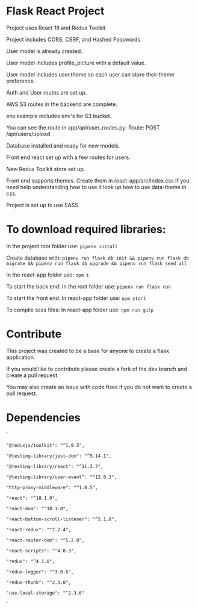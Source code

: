 # Flask React Project
Project uses React 18 and Redux Toolkit

Project includes CORS, CSRF, and Hashed Passwords.

User model is already created.

User model includes profile_picture with a default value.

User model includes user.theme so each user can store their theme preference.

Auth and User routes are set up.

AWS S3 routes in the backend are complete.

env.example includes env's for S3 bucket.

You can see the route in app/api/user_routes.py: Route: POST /api/users/upload

Database installed and ready for new models.

Front end react set up with a few routes for users.

*New* Redux Toolkit store set up.


Front end supports themes. Create them in react-app/src/index.css
If you need help understanding how to use it look up how to use data-theme in css.

Project is set up to use SASS.

# To download required libraries:
In the project root folder use: `pipenv install`

Create database with: `pipenv run flask db init && pipenv run flask db migrate && pipenv run flask db upgrade && pipenv run flask seed all`

In the react-app folder use: `npm i`

To start the back end: In the root folder use: `pipenv run flask run`

To start the front end: In react-app folder use: `npm start`

To compile scss files: In react-app folder use: `npm run gulp`

# Contribute
This project was created to be a base for anyone to create a flask application.

If you would like to contribute please create a fork of the dev branch and create a pull request.

You may also create an issue with code fixes if you do not want to create a pull request.

# Dependencies
`

    "@reduxjs/toolkit": "^1.9.5",
    
    "@testing-library/jest-dom": "^5.14.1",
    
    "@testing-library/react": "^11.2.7",
    
    "@testing-library/user-event": "^12.8.3",
    
    "http-proxy-middleware": "^1.0.5",
    
    "react": "^18.1.0",
    
    "react-dom": "^18.1.0",
    
    "react-bottom-scroll-listener": "^5.1.0",
    
    "react-redux": "^7.2.4",
    
    "react-router-dom": "^5.2.0",
    
    "react-scripts": "^4.0.3",
    
    "redux": "^4.1.0",
    
    "redux-logger": "^3.0.6",
    
    "redux-thunk": "^2.3.0",
    
    "use-local-storage": "^2.3.6"
`
